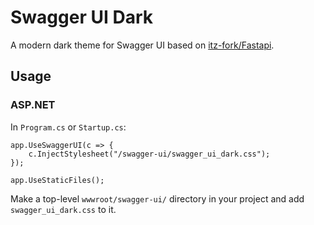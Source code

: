 # Swagger UI Dark
A modern dark theme for Swagger UI based on [itz-fork/Fastapi](https://github.com/Itz-fork/Fastapi-Swagger-UI-Dark).

## Usage

### ASP.NET

In `Program.cs` or `Startup.cs`:

```
app.UseSwaggerUI(c => {
    c.InjectStylesheet("/swagger-ui/swagger_ui_dark.css");
});
```

```
app.UseStaticFiles();
```

Make a top-level `wwwroot/swagger-ui/` directory in your project and add `swagger_ui_dark.css` to it.
